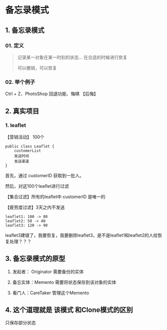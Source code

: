 # 备忘录模式

## 1. 备忘录模式

### 01. 定义

>  记录某一对象在某一时刻的状态...  在合适的时候进行恢复
>
>  可以撤销，可以恢复

### 02. 举个例子

Ctrl + Z、PhotoShop 回退功能、悔棋    【后悔】

## 2. 真实项目

### 1. leaflet 

 【营销活动】 100个

```
public class Leaflet {
	customerList
	发送时间
	发送渠道
}
```

首先，通过 customerID 获取到一批人。

然后，对这100个leaflet进行过滤

【集合过滤】所有的leaflet中 customerID 是唯一的

【疲劳度过滤】3天之内不发送

```
leaflet1: 100 -> 80
leaflet2: 50 -> 40
leaflet3: 120 -> 90
```

leaflet3建错了，我要恢复，我要删除leaflet3，是不是leaflet1和leaflet2的人给恢复处理？？？

## 3. 备忘录模式的原型

1. 发起者： Originator        需要备份的实体

2. 备忘实体：Memento       需要将状态保存到该对象的实体

3. 看门人：CareTaker          管理这个Memento

## 4. 这个道理就是 该模式 和Clone模式的区别

只保存部分状态



